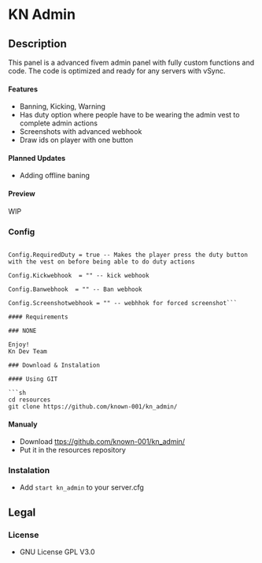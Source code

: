 # KN Admin

## Description

This panel is a advanced fivem admin panel with fully custom functions and code.
The code is optimized and ready for any servers with vSync.

#### Features

* Banning, Kicking, Warning
* Has duty option where people have to be wearing the admin vest to complete admin actions
* Screenshots with advanced webhook
* Draw ids on player with one button

#### Planned Updates

* Adding offline baning

#### Preview

WIP

### Config

```Config              = {}

Config.RequiredDuty = true -- Makes the player press the duty button with the vest on before being able to do duty actions

Config.Kickwebhook  = "" -- kick webhook

Config.Banwebhook  = "" -- Ban webhook

Config.Screenshotwebhook = "" -- webhhok for forced screenshot```

#### Requirements

### NONE

Enjoy!
Kn Dev Team 

### Download & Instalation

#### Using GIT

```sh
cd resources
git clone https://github.com/known-001/kn_admin/
```

#### Manualy

- Download <ttps://github.com/known-001/kn_admin/>
- Put it in the resources repository

### Instalation

- Add `start kn_admin` to your server.cfg

## Legal

### License

- GNU License GPL V3.0
